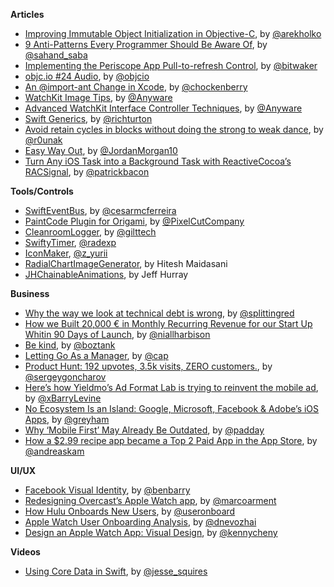 **Articles**

* [Improving Immutable Object Initialization in Objective-C](http://holko.pl/2015/05/12/immutable-object-initialization/), by [@arekholko](https://twitter.com/arekholko)
* [9 Anti-Patterns Every Programmer Should Be Aware Of](http://sahandsaba.com/nine-anti-patterns-every-programmer-should-be-aware-of-with-examples.html), by [@sahand_saba](https://twitter.com/sahand_saba)
* [Implementing the Periscope App Pull-to-refresh Control](http://www.thinkandbuild.it/implementing-the-periscope-app-pull-to-refresh/), by [@bitwaker](https://twitter.com/bitwaker)
* [objc.io #24 Audio](http://www.objc.io/issue-24/), by [@objcio](https://twitter.com/objcio)
* [An @import-ant Change in Xcode](http://furbo.org/2015/05/11/an-import-ant-change-in-xcode/), by [@chockenberry](https://twitter.com/chockenberry)
* [WatchKit Image Tips](http://blog.mikeswanson.com/post/118580394879/watchkit-image-tips), by [@Anyware](https://twitter.com/Anyware)
* [Advanced WatchKit Interface Controller Techniques](http://blog.mikeswanson.com/post/118761670244/advanced-watchkit-interface-controller-techniques), by [@Anyware](https://twitter.com/Anyware)
* [Swift Generics](http://commandshift.co.uk/blog/2015/05/11/swift-generics/), by [@richturton](https://twitter.com/richturton)
* [Avoid retain cycles in blocks without doing the strong to weak dance](http://iosdevtips.co/post/118711491198/avoid-retain-cycles-weak-strong), by [@r0unak](https://twitter.com/r0unak)
* [Easy Way Out](https://medium.com/the-traveled-ios-developers-guide/easy-way-out-d63ede1b7a47), by [@JordanMorgan10](https://twitter.com/JordanMorgan10)
* [Turn Any iOS Task into a Background Task with ReactiveCocoa’s RACSignal](http://spin.atomicobject.com/2015/05/14/ios-background-task-reactivecocoa/), by [@patrickbacon](https://twitter.com/patrickbacon)

**Tools/Controls**

* [SwiftEventBus](https://github.com/cesarferreira/SwiftEventBus), by [@cesarmcferreira](https://twitter.com/cesarmcferreira)
* [PaintCode Plugin for Origami](http://www.paintcodeapp.com/origami), by [@PixelCutCompany](https://www.twitter.com/PixelCutCompany)
* [CleanroomLogger](https://github.com/emaloney/CleanroomLogger), by [@gilttech](https://twitter.com/gilttech)
* [SwiftyTimer](https://github.com/radex/SwiftyTimer), [@radexp](https://twitter.com/radexp)
* [IconMaker](https://github.com/kaphacius/IconMaker), [@z_yurii](https://twitter.com/z_yurii)
* [RadialChartImageGenerator](https://github.com/hmaidasani/RadialChartImageGenerator), by Hitesh Maidasani
* [JHChainableAnimations](https://github.com/jhurray/JHChainableAnimations), by Jeff Hurray

**Business**

* [Why the way we look at technical debt is wrong](http://bigeng.io/post/118399425343/why-the-way-we-look-at-technical-debt-is-wrong), by [@splittingred](https://twitter.com/splittingred)
* [How we Built 20,000 € in Monthly Recurring Revenue for our Start Up Whitin 90 Days of Launch](http://blog.rubyandduke.com/2015/05/13/how-we-built-e20000-in-monthly-recurring-revenue-for-our-start-up-within-90-days-of-launch/), by [@niallharbison](https://twitter.com/niallharbison)
* [Be kind](http://boz.com/articles/be-kind.html), by [@boztank](https://twitter.com/boztank)
* [Letting Go As a Manager](http://blog.capwatkins.com/letting-go-as-a-manager), by [@cap](https://twitter.com/cap)
* [Product Hunt: 192 upvotes, 3.5k visits, ZERO customers.](https://medium.com/@SergeyGoncharov/producthunt-192-upvotes-3-5k-visits-zero-customers-3d95bc0adfa2), by [@sergeygoncharov](https://twitter.com/sergeygoncharov)
* [Here’s how Yieldmo’s Ad Format Lab is trying to reinvent the mobile ad](http://venturebeat.com/2015/05/09/heres-how-yieldmos-ad-format-lab-is-trying-to-reinvent-the-mobile-ad/), by [@xBarryLevine](https://twitter.com/xBarryLevine)
* [No Ecosystem Is an Island: Google, Microsoft, Facebook & Adobe’s iOS Apps](http://www.macstories.net/stories/no-ecosystem-is-an-island-google-microsoft-facebook-adobes-ios-apps/), by [@greyham](https://twitter.com/greyham)
* [Why ‘Mobile First’ May Already Be Outdated](https://blog.intercom.io/why-mobile-first-may-already-be-outdated/), by [@padday](https://twitter.com/padday)
* [How a $2.99 recipe app became a Top 2 Paid App in the App Store](https://medium.com/@andreaskam/how-a-2-99-recipe-app-became-a-top-2-paid-app-in-the-app-store-f7e83abbb40e), by [@andreaskam](https://twitter.com/andreaskam)

**UI/UX**

* [Facebook Visual Identity](http://officeofbenbarry.com/project/facebook-visual-identity), by [@benbarry](https://twitter.com/benbarry)
* [Redesigning Overcast’s Apple Watch app](http://www.marco.org/2015/05/08/overcast-apple-watch-redesign), by [@marcoarment](https://twitter.com/marcoarment)
* [How Hulu Onboards New Users](http://www.useronboard.com/how-hulu-onboards-new-users/), by [@useronboard](https://twitter.com/useronboard)
* [Apple Watch User Onboarding Analysis](https://medium.com/smart-watch-ux/apple-watch-user-onboarding-analysis-1f2d7bd673d0), by [@dnevozhai](https://twitter.com/dnevozhai)
* [Design an Apple Watch App: Visual Design](http://designforwearables.com/vip/8-visual.html), by [@kennycheny](https://twitter.com/kennycheny)

**Videos**

* [Using Core Data in Swift](http://realm.io/news/jesse-squires-core-data-swift/), by [@jesse_squires](https://twitter.com/jesse_squires)
